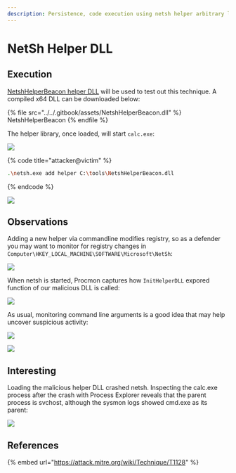 ```yaml
---
description: Persistence, code execution using netsh helper arbitrary libraries.
---
```


# NetSh Helper DLL

## Execution

[NetshHelperBeacon helper DLL](https://github.com/outflanknl/NetshHelperBeacon) will be used to test out this technique. A compiled x64 DLL can be downloaded below:

{% file src="../../.gitbook/assets/NetshHelperBeacon.dll" %}
NetshHelperBeacon
{% endfile %}

The helper library, once loaded, will start `calc.exe`:

![](../../.gitbook/assets/netsh-code.png)

{% code title="attacker@victim" %}
```bash
.\netsh.exe add helper C:\tools\NetshHelperBeacon.dll
```
{% endcode %}

![](../../.gitbook/assets/netsh-calc.png)

## Observations

Adding a new helper via commandline modifies registry, so as a defender you may want to monitor for registry changes in `Computer\HKEY_LOCAL_MACHINE\SOFTWARE\Microsoft\NetSh`:

![](../../.gitbook/assets/netsh-registry.png)

When netsh is started, Procmon captures how `InitHelperDLL` expored function of our malicious DLL is called:

![](../../.gitbook/assets/netsh-procmon.png)

As usual, monitoring command line arguments is a good idea that may help uncover suspicious activity:

![](../../.gitbook/assets/netsh-logs1.png)

![](../../.gitbook/assets/netsh-logs2.png)

## Interesting

Loading the malicious helper DLL crashed netsh. Inspecting the calc.exe process after the crash with Process Explorer reveals that the parent process is svchost, although the sysmon logs showed cmd.exe as its parent:

![](../../.gitbook/assets/netsh-ancestry.png)

## References

{% embed url="https://attack.mitre.org/wiki/Technique/T1128" %}
